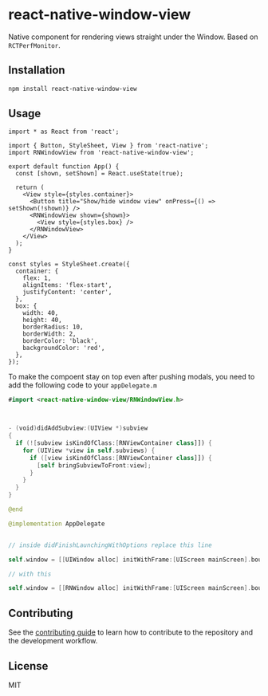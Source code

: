 # react-native-window-view

Native component for rendering views straight under the Window. Based on `RCTPerfMonitor`.

## Installation

```sh
npm install react-native-window-view
```

## Usage

```tsx
import * as React from 'react';

import { Button, StyleSheet, View } from 'react-native';
import RNWindowView from 'react-native-window-view';

export default function App() {
  const [shown, setShown] = React.useState(true);

  return (
    <View style={styles.container}>
      <Button title="Show/hide window view" onPress={() => setShown(!shown)} />
      <RNWindowView shown={shown}>
        <View style={styles.box} />
      </RNWindowView>
    </View>
  );
}

const styles = StyleSheet.create({
  container: {
    flex: 1,
    alignItems: 'flex-start',
    justifyContent: 'center',
  },
  box: {
    width: 40,
    height: 40,
    borderRadius: 10,
    borderWidth: 2,
    borderColor: 'black',
    backgroundColor: 'red',
  },
});

```

To make the compoent stay  on top even after pushing modals, you need to add the following code to your `appDelegate.m` 

```swift
#import <react-native-window-view/RNWindowView.h>



- (void)didAddSubview:(UIView *)subview
{
  if (![subview isKindOfClass:[RNViewContainer class]]) {
    for (UIView *view in self.subviews) {
      if ([view isKindOfClass:[RNViewContainer class]]) {
        [self bringSubviewToFront:view];
      }
    }
  }
}

@end

@implementation AppDelegate


// inside didFinishLaunchingWithOptions replace this line 

self.window = [[UIWindow alloc] initWithFrame:[UIScreen mainScreen].bounds];

// with this 

self.window = [[RNWindow alloc] initWithFrame:[UIScreen mainScreen].bounds];

```


## Contributing

See the [contributing guide](CONTRIBUTING.md) to learn how to contribute to the repository and the development workflow.

## License

MIT

